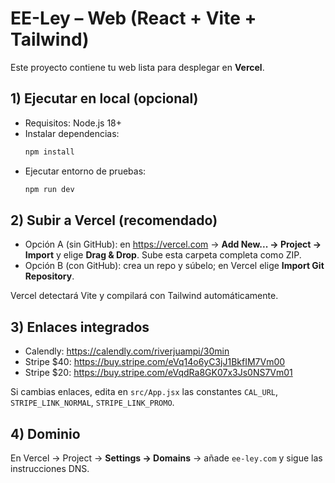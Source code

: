 # EE-Ley – Web (React + Vite + Tailwind)

Este proyecto contiene tu web lista para desplegar en **Vercel**.

## 1) Ejecutar en local (opcional)
- Requisitos: Node.js 18+
- Instalar dependencias:
  ```bash
  npm install
  ```
- Ejecutar entorno de pruebas:
  ```bash
  npm run dev
  ```

## 2) Subir a Vercel (recomendado)
- Opción A (sin GitHub): en https://vercel.com → **Add New... → Project → Import** y elige **Drag & Drop**. Sube esta carpeta completa como ZIP.
- Opción B (con GitHub): crea un repo y súbelo; en Vercel elige **Import Git Repository**.

Vercel detectará Vite y compilará con Tailwind automáticamente.

## 3) Enlaces integrados
- Calendly: https://calendly.com/riverjuampi/30min
- Stripe $40: https://buy.stripe.com/eVq14o6yC3jJ1BkfIM7Vm00
- Stripe $20: https://buy.stripe.com/eVqdRa8GK07x3Js0NS7Vm01

Si cambias enlaces, edita en `src/App.jsx` las constantes `CAL_URL`, `STRIPE_LINK_NORMAL`, `STRIPE_LINK_PROMO`.

## 4) Dominio
En Vercel → Project → **Settings → Domains** → añade `ee-ley.com` y sigue las instrucciones DNS.